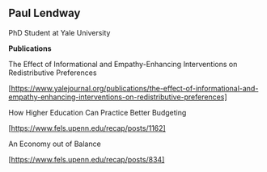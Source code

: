 ## Paul Lendway

PhD Student at Yale University

**Publications** 

The Effect of Informational and Empathy-Enhancing Interventions on Redistributive Preferences

[https://www.yalejournal.org/publications/the-effect-of-informational-and-empathy-enhancing-interventions-on-redistributive-preferences]

How Higher Education Can Practice Better Budgeting

[https://www.fels.upenn.edu/recap/posts/1162]

An Economy out of Balance

[https://www.fels.upenn.edu/recap/posts/834]




